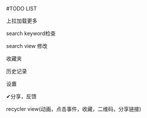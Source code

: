 #TODO LIST

上拉加载更多

search keyword检查

search view 修改

收藏夹

历史记录

设置

✔分享，反馈

recycler view(动画，点击事件，收藏，二维码，分享链接)